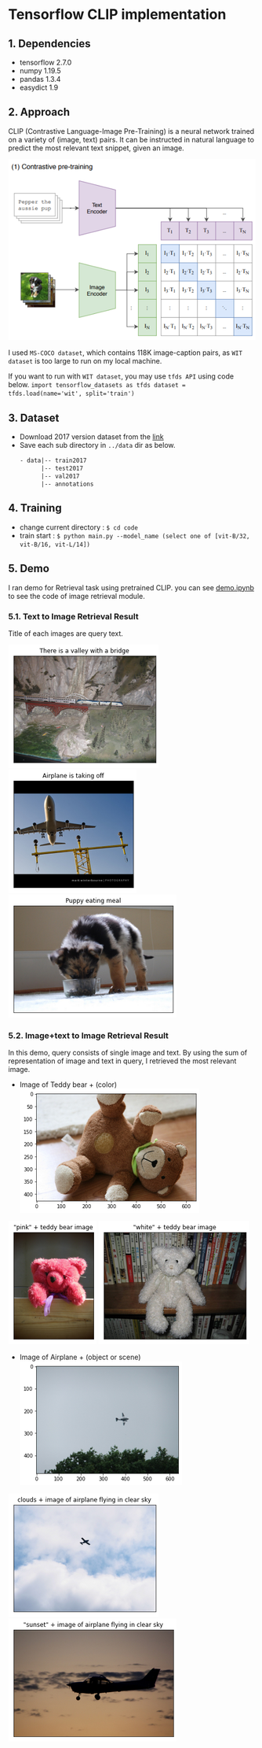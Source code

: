 # Tensorflow CLIP implementation

## 1. Dependencies
* tensorflow 2.7.0
* numpy 1.19.5
* pandas 1.3.4
* easydict 1.9

## 2. Approach
CLIP (Contrastive Language-Image Pre-Training) is a neural network trained on a variety of (image, text) pairs. It can be instructed in natural language to predict the most relevant text snippet, given an image.

<img src = 'imgs/overview-a.png'>

I used ```MS-COCO dataset```, which contains 118K image-caption pairs, as ```WIT dataset``` is too large to run on my local machine.

If you want to run with ```WIT dataset```, you may use ```tfds API``` using code below.
    ```
    import tensorflow_datasets as tfds
    dataset = tfds.load(name='wit', split='train')
    ```

## 3. Dataset
* Download 2017 version dataset from the [link]('https://cocodataset.org/#download')
* Save each sub directory in ```../data``` dir as below. 
    ```
    - data|-- train2017
          |-- test2017
          |-- val2017
          |-- annotations
    ```

## 4. Training
* change current directory : ```$ cd code```
* train start : ```$ python main.py --model_name (select one of [vit-B/32, vit-B/16, vit-L/14])```

## 5. Demo
I ran demo for Retrieval task using pretrained CLIP. you can see [demo.ipynb]('code/demo.ipynb') to see the code of image retrieval module.

### 5.1. Text to Image Retrieval Result

Title of each images are query text.<br>

<p><img src = 'imgs/6b7986ef-808f-4e47-978c-018bed8d3b09.png'>
    <img src = 'imgs/07e1b634-7c70-4358-9fb3-ba7c0413965b.png'> 
    <img src = 'imgs/1161bca9-e4e3-40f1-ac64-3e27ffcf1c55.png'>
</p>

### 5.2. Image+text to Image Retrieval Result
In this demo, query consists of single image and text. By using the sum of representation of image and text in query, I retrieved the most relevant image.

* Image of Teddy bear + (color)<br>
<img src = 'imgs/b3757903-69a8-43d0-a9dc-41450b620fa4.png'><br>

<p><img src = 'imgs/e9a34495-7824-4b13-b463-82e7ada069d3-1.png'>
    <img src = 'imgs/752af4c3-9ff0-4bad-bede-ad1baf02de86.png'></p>

* Image of Airplane + (object or scene)<br>
<img src = 'imgs/7116d0d6-795e-46f8-bf2a-4db850171c27.png'><br>

<p><img src = 'imgs/c6b2e7e1-10ba-4cfd-85a9-8bfe18d5df15.png'>
    <img src = 'imgs/ed2d3d54-c595-4886-baab-d1f0a63b26c6.png'></p>

    


